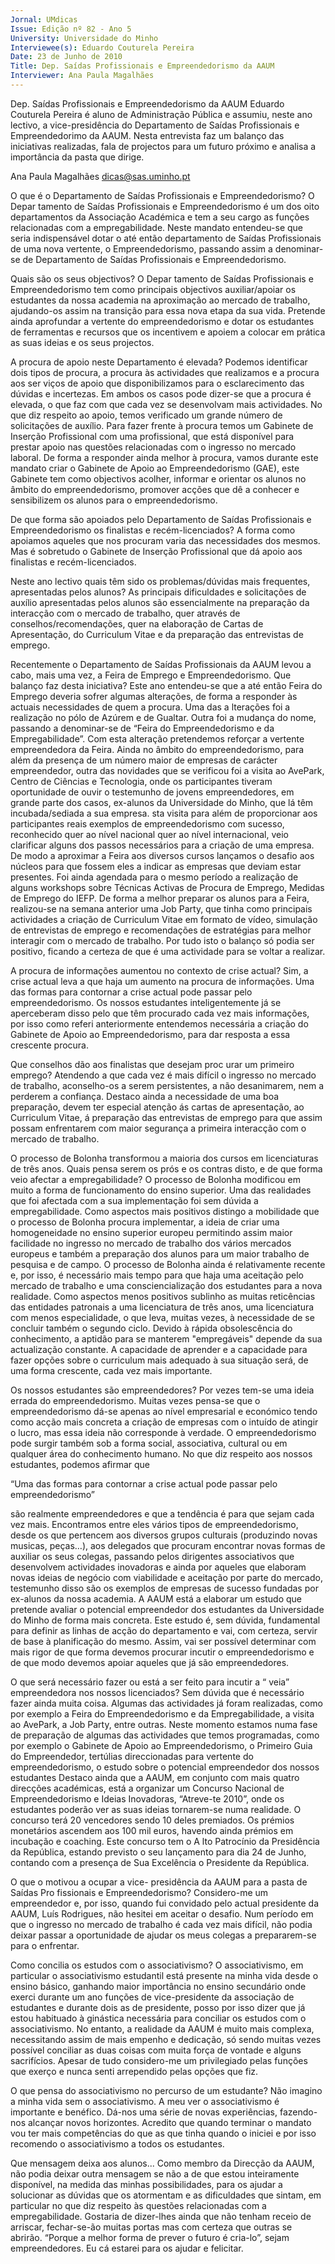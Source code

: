 ```yaml
---
Jornal: UMdicas
Issue: Edição nº 82 - Ano 5
University: Universidade do Minho
Interviewee(s): Eduardo Couturela Pereira
Date: 23 de Junho de 2010
Title: Dep. Saídas Profissionais e Empreendedorismo da AAUM
Interviewer: Ana Paula Magalhães
---
```


Dep. Saídas Profissionais e Empreendedorismo da AAUM
Eduardo Couturela Pereira é aluno de Administração Pública e
assumiu, neste ano lectivo, a vice-presidência do Departamento
de Saídas Profissionais e Empreendedorimo da AAUM. Nesta
entrevista faz um balanço das iniciativas realizadas, fala de projectos para
um futuro próximo e analisa a importância da pasta que dirige.

Ana Paula Magalhães
dicas@sas.uminho.pt

O que é o Departamento de Saídas
Profissionais e
Empreendedorismo?
O Depar tamento de Saídas
Profissionais e
Empreendedorismo é um dos oito
departamentos da Associação
Académica e tem a seu cargo as
funções relacionadas com a
empregabilidade. Neste mandato
entendeu-se que seria
indispensável dotar o até então
departamento de Saídas
Profissionais de uma nova
vertente, o Empreendedorismo,
passando assim a denominar-se
de Departamento de Saídas
Profissionais e
Empreendedorismo.

Quais são os seus objectivos?
O Depar tamento de Saídas
Profissionais e
Empreendedorismo tem como
principais objectivos
auxiliar/apoiar os
estudantes da nossa
academia na
aproximação ao
mercado de trabalho,
ajudando-os assim na
transição para essa
nova etapa da sua vida.
Pretende ainda aprofundar a
vertente do empreendedorismo e
dotar os estudantes de
ferramentas e recursos que os
incentivem e apoiem a colocar em
prática as suas ideias e os seus
projectos.

A procura de apoio neste
Departamento é elevada?
Podemos identificar dois tipos de
procura, a procura às actividades
que realizamos e a procura aos
ser viços de apoio que
disponibilizamos para o
esclarecimento das dúvidas e
incertezas. Em ambos os casos
pode dizer-se que a procura é
elevada, o que faz com que cada
vez se desenvolvam mais
actividades. No que diz respeito ao
apoio, temos verificado um grande
número de solicitações de auxílio.
Para fazer frente à procura temos
um Gabinete de Inserção
Profissional com uma profissional,
que está disponível para prestar
apoio nas questões relacionadas
com o ingresso no mercado
laboral. De forma a responder
ainda melhor à procura, vamos
durante este mandato criar o
Gabinete de Apoio ao
Empreendedorismo (GAE), este
Gabinete tem como objectivos
acolher, informar e orientar os
alunos no âmbito do
empreendedorismo, promover
acções que dê a conhecer e
sensibilizem os alunos para o
empreendedorismo.

De que forma são apoiados pelo
Departamento de Saídas
Profissionais e
Empreendedorismo os finalistas
e recém-licenciados?
A forma como apoiamos aqueles
que nos procuram varia das
necessidades dos mesmos.
Mas é sobretudo o Gabinete de
Inserção Profissional que dá apoio
aos finalistas e recém-licenciados.

Neste ano lectivo quais têm sido
os problemas/dúvidas mais
frequentes, apresentadas pelos
alunos?
As principais dificuldades e
solicitações de auxílio
apresentadas pelos alunos são
essencialmente na preparação da
interacção com o mercado de
trabalho,
quer através de
conselhos/recomendações, quer na elaboração
de Cartas de
Apresentação, do
Curriculum Vitae e da
preparação das
entrevistas de emprego.

Recentemente o Departamento
de Saídas Profissionais da AAUM
levou a cabo, mais uma vez, a
Feira de Emprego e
Empreendedorismo. Que balanço
faz desta iniciativa?
Este ano entendeu-se que a até
então Feira do Emprego deveria
sofrer algumas alterações, de
forma a responder às actuais
necessidades de quem a procura.
Uma das a lterações foi a
realização no pólo de Azúrem e de
Gualtar. Outra foi a mudança do
nome, passando a denominar-se
de “Feira do Empreendedorismo e
da Empregabilidade”. Com esta
alteração pretendemos reforçar a
vertente empreendedora da Feira.
Ainda no âmbito do
empreendedorismo, para além da
presença de um número maior de
empresas de carácter
empreendedor, outra das
novidades que se verificou foi a
visita ao AvePark, Centro de
Ciências e Tecnologia, onde os
participantes tiveram
oportunidade de ouvir o
testemunho de jovens
empreendedores, em grande
parte dos casos, ex-alunos da
Universidade do Minho, que lá têm
incubada/sediada a sua empresa.
sta visita para além de
proporcionar aos participantes
reais exemplos de
empreendedorismo com sucesso,
reconhecido quer ao nível nacional
quer ao nível internacional, veio
clarificar alguns dos passos
necessários para a criação de uma
empresa.
De modo a aproximar a Feira aos
diversos cursos lançamos o
desafio aos núcleos para que
fossem eles a indicar as empresas
que deviam estar presentes.
Foi ainda agendada para o mesmo
período a realização de alguns
workshops sobre Técnicas Activas
de Procura de Emprego, Medidas
de Emprego do IEFP.
De forma a melhor preparar os
alunos para a Feira, realizou-se na
semana anterior uma Job Party,
que tinha como principais
actividades a criação de
Curriculum Vitae em formato de
vídeo, simulação de entrevistas de
emprego e recomendações de
estratégias para melhor interagir
com o mercado de trabalho.
Por tudo isto o balanço só podia ser
positivo, ficando a certeza de que é
uma actividade para se voltar a
realizar.

A procura de informações
aumentou no contexto de crise
actual?
Sim, a crise actual leva a que haja
um aumento na procura de
informações. Uma das formas
para contornar a crise actual pode
passar pelo empreendedorismo.
Os nossos estudantes
inteligentemente já se
aperceberam disso pelo que têm
procurado cada vez mais
informações, por isso como referi
anteriormente entendemos
necessária a criação do Gabinete
de Apoio ao Empreendedorismo,
para dar resposta a essa
crescente procura.

Que conselhos dão aos finalistas
que desejam proc urar um
primeiro emprego?
Atendendo a que cada
vez é mais difícil o
ingresso no mercado de
trabalho, aconselho-os
a serem persistentes, a
não desanimarem, nem
a perderem a confiança.
Destaco ainda a necessidade de
uma boa preparação, devem ter
especial atenção ás cartas de
apresentação, ao Curriculum
Vitae, á preparação das
entrevistas de emprego para que
assim possam enfrentarem com
maior segurança a primeira
interacção com o mercado de
trabalho.

O processo de Bolonha
transformou a maioria dos cursos
em licenciaturas de três anos.
Quais pensa serem os prós e os
contras disto, e de que forma veio
afectar a empregabilidade?
O processo de Bolonha modificou
em muito a forma de
funcionamento do ensino superior.
Uma das realidades que foi
afectada com a sua
implementação foi sem dúvida a
empregabilidade. Como aspectos
mais positivos distingo a
mobilidade que o processo de
Bolonha procura implementar, a
ideia de criar uma homogeneidade
no ensino superior europeu
permitindo assim maior facilidade
no ingresso no mercado de
trabalho dos vários mercados
europeus e também a preparação
dos alunos para um maior trabalho
de pesquisa e de campo.
O processo de Bolonha ainda é
relativamente recente e, por isso, é
necessário mais tempo para que
haja uma aceitação pelo mercado
de trabalho e uma
consciencialização dos
estudantes para a nova realidade.
Como aspectos menos positivos
sublinho as muitas reticências das
entidades patronais a uma
licenciatura de três anos, uma
licenciatura com menos
especialidade, o que leva, muitas
vezes, à necessidade de se
concluir também o segundo ciclo.
Devido à rápida obsolescência do
conhecimento, a aptidão para se
manterem "empregáveis"
depende da sua actualização
constante. A capacidade de
aprender e a capacidade para fazer
opções sobre o curriculum mais
adequado à sua situação será, de
uma forma crescente, cada vez
mais importante.

Os nossos estudantes são
empreendedores?
Por vezes tem-se uma ideia errada
do empreendedorismo. Muitas
vezes pensa-se que o
empreendedorismo dá-se apenas
ao nível empresarial e económico
tendo como acção mais concreta a
criação de empresas com o intuído
de atingir o lucro, mas essa ideia
não corresponde à verdade. O
empreendedorismo pode surgir
também sob a forma social,
associativa, cultural ou em
qualquer área do conhecimento
humano.
No que diz respeito aos nossos
estudantes, podemos afirmar que

“Uma das formas para
contornar a crise
actual pode passar
pelo
empreendedorismo”

são realmente empreendedores e
que a tendência é para que sejam
cada vez mais. Encontramos entre
eles vários tipos de
empreendedorismo, desde os que
pertencem aos diversos grupos
culturais (produzindo novas
musicas, peças…), aos delegados
que procuram encontrar novas
formas de auxiliar os seus colegas,
passando pelos dirigentes
associativos que desenvolvem
actividades inovadoras e ainda por
aqueles que elaboram novas
ideias de negócio com viabilidade e
aceitação por parte do mercado,
testemunho disso são os
exemplos de empresas de sucesso
fundadas por ex-alunos da nossa
academia.
A AAUM está a elaborar um estudo
que pretende avaliar o potencial
empreendedor dos estudantes da
Universidade do Minho de forma
mais concreta. Este estudo é, sem
dúvida, fundamental para definir
as linhas de acção do
departamento e vai, com certeza,
servir de base à planificação do
mesmo. Assim, vai ser possível
determinar com mais rigor de que
forma devemos procurar incutir o
empreendedorismo e de que modo
devemos apoiar aqueles que já são
empreendedores.

O que será necessário fazer ou
está a ser feito para incutir a
“ veia” empreendedora nos
nossos licenciados?
Sem dúvida que é necessário fazer
ainda muita coisa. Algumas das
actividades já foram realizadas,
como por exemplo a Feira do
Empreendedorismo e da
Empregabilidade, a visita ao
AvePark, a Job Party, entre outras.
Neste momento estamos numa
fase de preparação de algumas
das actividades que temos
programadas, como por exemplo o
Gabinete de Apoio ao
Empreendedorismo, o Primeiro
Guia do Empreendedor, tertúlias
direccionadas para vertente do
empreendedorismo, o estudo
sobre o potencial empreendedor
dos nossos estudantes
Destaco ainda que a
AAUM, em conjunto com
mais quatro direcções
académicas, está a
organizar um Concurso
Nacional de
Empreendedorismo e
Ideias Inovadoras,
“Atreve-te 2010”, onde
os estudantes poderão
ver as suas ideias
tornarem-se numa
realidade.
O concurso terá 20 vencedores
sendo 10 deles premiados. Os
prémios monetários ascendem
aos 100 mil euros, havendo ainda
prémios em incubação e coaching.
Este concurso tem o A lto
Patrocínio da Presidência da
República, estando previsto o seu
lançamento para dia 24 de Junho,
contando com a presença de Sua
Excelência o Presidente da
República.

O que o motivou a ocupar a vice-
presidência da AAUM para a pasta
de Saídas Pro fissionais e
Empreendedorismo?
Considero-me um empreendedor
e, por isso, quando fui convidado
pelo actual presidente da AAUM,
Luís Rodrigues, não hesitei em
aceitar o desafio. Num período em
que o ingresso no mercado de
trabalho é cada vez mais difícil,
não podia deixar passar a
oportunidade de ajudar os meus
colegas a prepararem-se para o
enfrentar.

Como concilia os estudos com o
associativismo?
O associativismo, em particular o
associativismo estudantil está
presente na minha vida desde o
ensino básico, ganhando maior
importância no ensino secundário
onde exerci durante um ano
funções de vice-presidente da
associação de estudantes e
durante dois as de presidente,
posso por isso dizer que já estou
habituado à ginástica necessária
para conciliar os estudos com o
associativismo. No entanto, a
realidade da AAUM é muito mais
complexa, necessitando assim de
mais empenho e dedicação, só
sendo muitas vezes possível
conciliar as duas coisas com muita
força de vontade e alguns
sacrifícios.
Apesar de tudo considero-me um
privilegiado pelas funções que
exerço e nunca senti
arrependido pelas opções que fiz.

O que pensa do associativismo no
percurso de um estudante?
Não imagino a minha vida sem o
associativismo. A meu ver o
associativismo é importante e
benéfico. Dá-nos uma série de
novas experiências, fazendo-nos
alcançar novos horizontes.
Acredito que quando terminar o
mandato vou ter mais
competências do que as que tinha
quando o iniciei e por isso
recomendo o associativismo a
todos os estudantes.

Que mensagem deixa aos
alunos...
Como membro da Direcção da
AAUM, não podia deixar outra
mensagem se não a de que estou
inteiramente disponível, na
medida das minhas
possibilidades, para os ajudar a
solucionar as dúvidas que os
atormentam e as dificuldades que
sintam, em particular no que diz
respeito às questões relacionadas
com a empregabilidade.
Gostaria de dizer-lhes
ainda que não tenham
receio de arriscar,
fechar-se-ão muitas
portas mas com certeza
que outras se abrirão.
“Porque a melhor forma de prever o
futuro é cria-lo”, sejam
empreendedores. Eu cá estarei
para os ajudar e felicitar.
